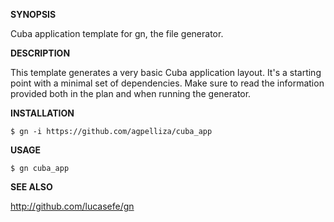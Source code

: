 **SYNOPSIS**

Cuba application template for gn, the file generator.

**DESCRIPTION**

This template generates a very basic Cuba application layout. It's
a starting point with a minimal set of dependencies. Make sure to
read the information provided both in the plan and when running
the generator.

**INSTALLATION**

    $ gn -i https://github.com/agpelliza/cuba_app

**USAGE**

    $ gn cuba_app

**SEE ALSO**

http://github.com/lucasefe/gn

